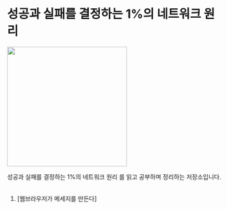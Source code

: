 # 성공과 실패를 결정하는 1%의 네트워크 원리

<p align="left">
  <img width="280" src="https://github.com/user-attachments/assets/4e2d234a-6c03-4a5b-9c66-e8b969624379" />
</p>

성공과 실패를 결정하는 1%의 네트워크 원리 를 읽고 공부하며 정리하는 저장소입니다. <br><br>


1. [웹브라우저가 메세지를 만든다]
